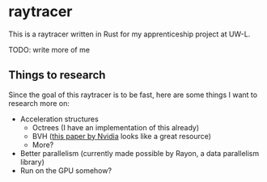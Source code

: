 # raytracer

This is a raytracer written in Rust for my apprenticeship project at UW-L.

TODO: write more of me

## Things to research

Since the goal of this raytracer is to be fast, here are some things I want to research more on:

* Acceleration structures
  * Octrees (I have an implementation of this already)
  * BVH ([this paper by Nvidia](https://www.nvidia.in/docs/IO/77714/sbvh.pdf) looks like a great resource)
  * More?
* Better parallelism (currently made possible by Rayon, a data parallelism library)
* Run on the GPU somehow?
